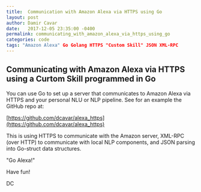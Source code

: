 ```yaml
---
title:  Communication with Amazon Alexa via HTTPS using Go
layout: post
author: Damir Cavar
date:   2017-12-05 23:35:00 -0400
permalink: communicating_with_amazon_alexa_via_https_using_go
categories: code
tags: "Amazon Alexa" Go Golang HTTPS "Custom Skill" JSON XML-RPC
---
```

## Communicating with Amazon Alexa via HTTPS using a Curtom Skill programmed in Go

You can use Go to set up a server that communicates to Amazon Alexa via HTTPS and your personal NLU or NLP pipeline. See for an example the GitHub repo at:

[https://github.com/dcavar/alexa_https](https://github.com/dcavar/alexa_https)

This is using HTTPS to communicate with the Amazon server, XML-RPC (over HTTP) to communicate with local NLP components, and JSON parsing into Go-struct data structures.

"Go Alexa!"

Have fun!

DC
